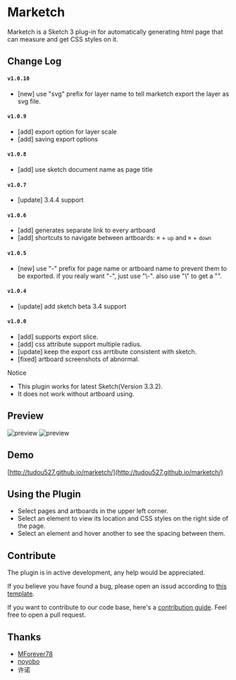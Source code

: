# Marketch

Marketch is a Sketch 3 plug-in for automatically generating html page that can measure and get CSS styles on it.

## Change Log

#### `v1.0.10`
* [new] use "svg" prefix for layer name to tell marketch export the layer as svg file.

#### `v1.0.9`
* [add] export option for layer scale
* [add] saving export options

#### `v1.0.8`
* [add] use sketch document name as page title

#### `v1.0.7`
* [update] 3.4.4 support

#### `v1.0.6`
* [add] generates separate link to every artboard
* [add] shortcuts to navigate between artboards: `⌘` + `up` and `⌘` + `down`

#### `v1.0.5`
* [new] use "-" prefix for page name or artboard name to prevent them to be exported. if you realy want "-", just use "\\-". also use "\\\" to get a "\".

#### `v1.0.4`
* [update] add sketch beta 3.4 support

#### `v1.0.0`
* [add] supports export slice.
* [add] css attribute support multiple radius.
* [update] keep the export css arrtibute consistent with sketch.
* [fixed] artboard screenshots of abnormal.

Notice
* This plugin works for latest Sketch(Version 3.3.2).
* It does not work without artboard using.

## Preview

![preview](resource/1.jpg)
![preview](resource/2.png)

## Demo
[http://tudou527.github.io/marketch/](http://tudou527.github.io/marketch/)

## Using the Plugin
* Select pages and artboards in the upper left corner.
* Select an element to view its location and CSS styles on the right side of the page.
* Select an element and hover another to see the spacing between them.

## Contribute

The plugin is in active development, any help would be appreciated.

If you believe you have found a bug, please open an issud according to [this template](issue-template.md).

If you want to contribute to our code base, here's a [contribution guide](contribution.md). Feel free to open a pull request.

## Thanks
* [MForever78](https://github.com/MForever78)
* [noyobo](https://github.com/noyobo)
* 许诺
